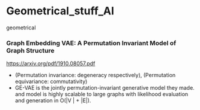 # Geometrical_stuff_AI
geometrical


### Graph Embedding VAE: A Permutation Invariant Model of Graph Structure

<https://arxiv.org/pdf/1910.08057.pdf>

- (Permutation invariance: degeneracy respectively), (Permutation equivariance: commutativity)
- GE-VAE is the jointly permutation-invariant generative model they made. and model is highly scalable
to large graphs with likelihood evaluation and generation in O(|V | + |E|).

